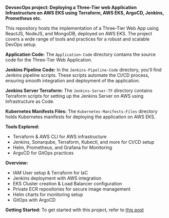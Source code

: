 **DevsecOps project: Deploying a Three-Tier web Application Infrastructure on AWS EKS using Terraform, AWS EKS, ArgoCD, Jenkins, Prometheus etc.**

This repository hosts the implementation of a Three-Tier Web App using ReactJS, NodeJS, and MongoDB, deployed on AWS EKS. The project covers a wide range of tools and practices for a robust and scalable DevOps setup.

**Application Code:**
The `Application-Code` directory contains the source code for the Three-Tier Web Application.

**Jenkins Pipeline Code:**
In the `Jenkins-Pipeline-Code` directory, you'll find Jenkins pipeline scripts. These scripts automate the CI/CD process, ensuring smooth integration and deployment of the application.

**Jenkins Server Terraform:**
The `Jenkins-Server-TF` directory contains Terraform scripts for setting up the Jenkins Server on AWS using Infrastructure as Code.

**Kubernetes Manifests Files:**
The `Kubernetes-Manifests-Files` directory holds Kubernetes manifests for deploying the application on AWS EKS.

**Tools Explored:**
- Terraform & AWS CLI for AWS infrastructure
- Jenkins, Sonarqube, Terraform, Kubectl, and more for CI/CD setup
- Helm, Prometheus, and Grafana for Monitoring
- ArgoCD for GitOps practices

**Overview:**
- IAM User setup & Terraform for IaC
- Jenkins deployment with AWS integration
- EKS Cluster creation & Load Balancer configuration
- Private ECR repositories for secure image management
- Helm charts for monitoring setup
- GitOps with ArgoCD

**Getting Started:**
To get started with this project, refer to [this post]()
